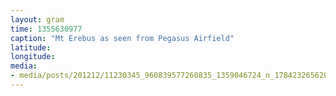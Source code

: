 ```yaml
---
layout: gram
time: 1355630977
caption: "Mt Erebus as seen from Pegasus Airfield"
latitude: 
longitude: 
media:
- media/posts/201212/11230345_960839577260835_1359046724_n_17842326562000351.jpg
---
```

